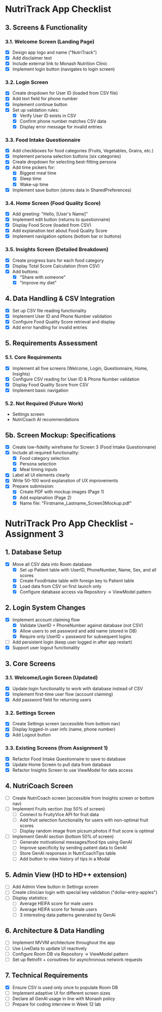 # NutriTrack App Checklist

## 3. Screens & Functionality

### 3.1. Welcome Screen (Landing Page)
- [x] Design app logo and name ("NutriTrack")
- [x] Add disclaimer text
- [x] Include external link to Monash Nutrition Clinic
- [x] Implement login button (navigates to login screen)

### 3.2. Login Screen
- [x] Create dropdown for User ID (loaded from CSV file)
- [x] Add text field for phone number
- [x] Implement continue button
- [x] Set up validation rules:
    - [x] Verify User ID exists in CSV
    - [x] Confirm phone number matches CSV data
    - [x] Display error message for invalid entries

### 3.3. Food Intake Questionnaire
- [x] Add checkboxes for food categories (Fruits, Vegetables, Grains, etc.)
- [x] Implement persona selection buttons (six categories)
- [x] Create dropdown for selecting best-fitting persona
- [x] Add time pickers for:
    - [x] Biggest meal time
    - [x] Sleep time
    - [x] Wake-up time
- [x] Implement save button (stores data in SharedPreferences)

### 3.4. Home Screen (Food Quality Score)
- [x] Add greeting: "Hello, [User's Name]"
- [x] Implement edit button (returns to questionnaire)
- [x] Display Food Score (loaded from CSV)
- [x] Add explanation text about Food Quality Score
- [x] Implement navigation options (bottom bar or buttons)

### 3.5. Insights Screen (Detailed Breakdown)
- [x] Create progress bars for each food category
- [x] Display Total Score Calculation (from CSV)
- [x] Add buttons:
    - [x] "Share with someone"
    - [x] "Improve my diet"

## 4. Data Handling & CSV Integration
- [x] Set up CSV file reading functionality
- [x] Implement User ID and Phone Number validation
- [x] Configure Food Quality Score retrieval and display
- [x] Add error handling for invalid entries

## 5. Requirements Assessment

### 5.1. Core Requirements
- [x] Implement all five screens (Welcome, Login, Questionnaire, Home, Insights)
- [x] Configure CSV reading for User ID & Phone Number validation
- [x] Display Food Quality Score from CSV
- [x] Implement basic navigation

### 5.2. Not Required (Future Work)
- Settings screen
- NutriCoach AI recommendations

## 5b. Screen Mockup: Specifications
- [x] Create low-fidelity wireframe for Screen 3 (Food Intake Questionnaire)
- [x] Include all required functionality:
    - [x] Food category selection
    - [x] Persona selection
    - [x] Meal timing inputs
- [x] Label all UI elements clearly
- [x] Write 50-100 word explanation of UX improvements
- [x] Prepare submission:
    - [x] Create PDF with mockup images (Page 1)
    - [x] Add explanation (Page 2)
    - [x] Name file: "Firstname_Lastname_Screen3Mockup.pdf"

# NutriTrack Pro App Checklist - Assignment 3

## 1. Database Setup
- [x] Move all CSV data into Room database
  - [x] Set up Patient table with UserID, PhoneNumber, Name, Sex, and all scores
  - [x] Create FoodIntake table with foreign key to Patient table
  - [x] Load data from CSV on first launch only
  - [x] Configure database access via Repository → ViewModel pattern

## 2. Login System Changes
- [x] Implement account claiming flow
  - [x] Validate UserID + PhoneNumber against database (not CSV)
  - [x] Allow users to set password and add name (stored in DB)
  - [x] Require only UserID + password for subsequent logins
- [ ] Add persistent login (keep user logged in after app restart)
- [x] Support user logout functionality

## 3. Core Screens

### 3.1. Welcome/Login Screen (Updated)
- [x] Update login functionality to work with database instead of CSV
- [x] Implement first-time user flow (account claiming)
- [x] Add password field for returning users

### 3.2. Settings Screen
- [x] Create Settings screen (accessible from bottom nav)
- [x] Display logged-in user info (name, phone number)
- [x] Add Logout button

### 3.3. Existing Screens (from Assignment 1)
- [x] Refactor Food Intake Questionnaire to save to database
- [x] Update Home Screen to pull data from database
- [x] Refactor Insights Screen to use ViewModel for data access

## 4. NutriCoach Screen
- [ ] Create NutriCoach screen (accessible from Insights screen or bottom nav)
- [ ] Implement Fruits section (top 50% of screen)
  - [ ] Connect to FruityVice API for fruit data
  - [ ] Add fruit selection functionality for users with non-optimal fruit scores
  - [ ] Display random image from picsum.photos if fruit score is optimal
- [ ] Implement GenAI section (bottom 50% of screen)
  - [ ] Generate motivational messages/food tips using GenAI
  - [ ] Improve specificity by sending patient data to GenAI
  - [ ] Store GenAI responses in NutriCoachTips table
  - [ ] Add button to view history of tips in a Modal

## 5. Admin View (HD to HD++ extension)
- [ ] Add Admin View button in Settings screen
- [ ] Create clinician login with special key validation ("dollar-entry-apples")
- [ ] Display statistics:
  - [ ] Average HEIFA score for male users
  - [ ] Average HEIFA score for female users
  - [ ] 3 interesting data patterns generated by GenAI

## 6. Architecture & Data Handling
- [ ] Implement MVVM architecture throughout the app
- [ ] Use LiveData to update UI reactively
- [ ] Configure Room DB via Repository → ViewModel pattern
- [ ] Set up Retrofit + coroutines for asynchronous network requests

## 7. Technical Requirements
- [x] Ensure CSV is used only once to populate Room DB
- [ ] Implement adaptive UI for different screen sizes
- [ ] Declare all GenAI usage in line with Monash policy
- [ ] Prepare for coding interview in Week 12 lab